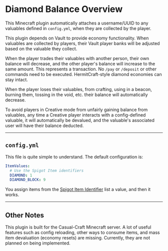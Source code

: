 # Diamond Balance Overview
This Minecraft plugin automatically attaches a username/UUID to any valuables defined in `config.yml`, when they are collected by the player.

This plugin depends on Vault to provide economy functionality. When valuables are collected by players, their Vault player banks will be adjusted based on the valuable they collect.

When the player trades their valuables with another person, their own balance will decrease, and the other player's balance will increase to the same amount. This represents a transaction. No `/pay` or `/deposit` or other commands need to be executed. HermitCraft-style diamond economies can stay intact.

When the player loses their valuables, from crafting, using in a beacon, burning them, tossing in the void, etc. their balance will automatically decrease.

To avoid players in Creative mode from unfairly gaining balance from valuables, any time a Creative player interacts with a config-defined valuable, it will automatically be devalued, and the valuable's associated user will have their balance deducted.

---

## `config.yml`
This file is quite simple to understand. The default configuration is:
```yml
ItemValues:
  # Use the Spigot Item identifiers
  DIAMOND: 1
  DIAMOND_BLOCK: 9
```
You assign items from the [Spigot Item Identifier](https://hub.spigotmc.org/javadocs/bukkit/org/bukkit/Material.html) list a value, and then it works.

---
## Other Notes

This plugin is built for the Casual-Craft Minecraft server. A lot of useful features such as config reloading, other ways to consume items, and mass item devaluation (economy resets) are missing. Currently, they are not planned on being implemented.
